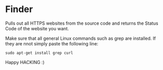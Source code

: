 # Finder
Pulls out all HTTPS websites from the source code and returns the Status Code of the website you want.

Make sure that all general Linux commands such as grep are installed. If they are nnot simply paste the 
following line:

<code>sudo apt-get install grep curl</code>
  
 Happy HACKING :)

